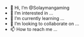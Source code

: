 - 👋 Hi, I’m @Solaymangaming
- 👀 I’m interested in ...
- 🌱 I’m currently learning ...
- 💞️ I’m looking to collaborate on ...
- 📫 How to reach me ...

<!---
Solaymangaming/Solaymangaming is a ✨ special ✨ repository because its `README.md` (this file) appears on your GitHub profile.
You can click the Preview link to take a look at your changes.
--->
